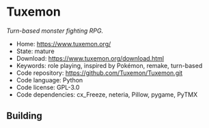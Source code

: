 # Tuxemon

_Turn-based monster fighting RPG._

- Home: https://www.tuxemon.org/
- State: mature
- Download: https://www.tuxemon.org/download.html
- Keywords: role playing, inspired by Pokémon, remake, turn-based
- Code repository: https://github.com/Tuxemon/Tuxemon.git
- Code language: Python
- Code license: GPL-3.0
- Code dependencies: cx_Freeze, neteria, Pillow, pygame, PyTMX


## Building

